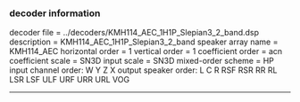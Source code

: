 
### decoder information 
decoder file = ../decoders/KMH114_AEC_1H1P_Slepian3_2_band.dsp
description = KMH114_AEC_1H1P_Slepian3_2_band
speaker array name = KMH114_AEC
horizontal order   = 1
vertical order     = 1
coefficient order  = acn
coefficient scale  = SN3D
input scale        = SN3D
mixed-order scheme = HP
input channel order: W Y Z X 
output speaker order: L C R RSF RSR RR RL LSR LSF ULF URF URR URL VOG 

---


